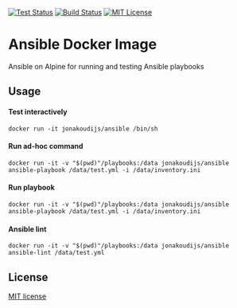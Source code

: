[![Test Status](https://img.shields.io/circleci/project/github/jonakoudijs/docker-ansible.svg?label=test)](https://circleci.com/gh/jonakoudijs/docker-ansible)
[![Build Status](https://img.shields.io/docker/build/jonakoudijs/ansible.svg?label=build)](https://hub.docker.com/r/jonakoudijs/ansible/builds)
[![MIT License](https://img.shields.io/badge/license-MIT-blue.svg)](LICENSE)

# Ansible Docker Image

Ansible on Alpine for running and testing Ansible playbooks

## Usage

#### Test interactively
```
docker run -it jonakoudijs/ansible /bin/sh
```
#### Run ad-hoc command
```
docker run -it -v "$(pwd)"/playbooks:/data jonakoudijs/ansible ansible-playbook /data/test.yml -i /data/inventory.ini
```
#### Run playbook
```
docker run -it -v "$(pwd)"/playbooks:/data jonakoudijs/ansible ansible-playbook /data/test.yml -i /data/inventory.ini
```
#### Ansible lint
```
docker run -it -v "$(pwd)"/playbooks:/data jonakoudijs/ansible ansible-lint /data/test.yml
```

## License

[MIT license](LICENSE.md)
